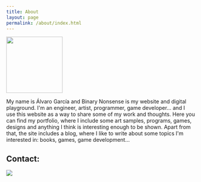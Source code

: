 ```yaml
---
title: About
layout: page
permalink: /about/index.html
---
```

<p><img src="../assets/images/logo.png" width="150px"></p>

<p>My name is Álvaro García and Binary Nonsense is my website and digital playground. I'm an engineer, artist, programmer, game developer... and I use this website as a way to share some of my work and thoughts. Here you can find my portfolio, where I include some art samples, programs, games, designs and anything I think is interesting enough to be shown. Apart from that, the site includes a blog, where I like to write about some topics I'm interested in: books, games, game development...</p>

<h2>Contact:</h2>

<p><img src="../assets/images/mail.png"></p>
